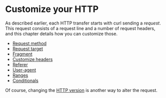 # Customize your HTTP

As described earlier, each HTTP transfer starts with curl sending a *request*.
This request consists of a request line and a number of request headers, and
this chapter details how you can customize those.

* [Request method](method.md)
* [Request target](target.md)
* [Fragment](fragment.md)
* [Customize headers](headers.md)
* [Referer](referer.md)
* [User-agent](user-agent.md)
* [Ranges](ranges.md)
* [Conditionals](conditionals.md)

Of course, changing the [HTTP version](../versions/) is another way to alter
the request.
